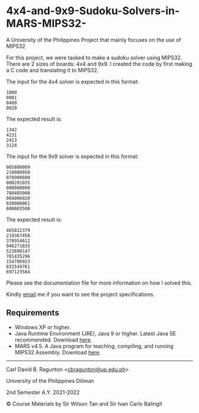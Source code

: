 # 4x4-and-9x9-Sudoku-Solvers-in-MARS-MIPS32-
A University of the Philippines Project that mainly focuses on the use of MIPS32

For this project, we were tasked to make a sudoku solver using MIPS32.
There are 2 sizes of boards: 4x4 and 9x9. I created the code by first making a C code and translating it to MIPS32.

The input for the 4x4 solver is expected in this format:
```
1000
0001
0400
0020
```
The expected result is:
```
1342
4231
2413
3124
```

The input for the 9x9 solver is expected in this format:
```
005800009
210000050
070900600
000201035
000000000
780405000
004006020
030000061
600003500
```
The expected result is:
```
465812379
219367458
378954612
946271835
523698147
781435296
154786923
832549761
697123584
```

Please see the documentation file for more information on how I solved this.

Kindly [email](cbragunton@up.edu.ph) me if you want to see the project specifications.

## **Requirements**
- Windows XP or higher.
- Java Runtime Environment (JRE), Java 9 or higher. Latest Java SE recommended. Download [here](https://www.oracle.com/java/technologies/javase-downloads.html).
- MARS v4.5. A Java program for teaching, compiling, and running MIPS32 Assembly. Download [here](http://courses.missouristate.edu/kenvollmar/mars/download.htm).

---
Carl David B. Ragunton \<cbragunton@up.edu.ph\>

University of the Philippines Diliman

2nd Semester A.Y. 2021-2022

© Course Materials by Sir Wilson Tan and Sir Ivan Carlo Balingit
